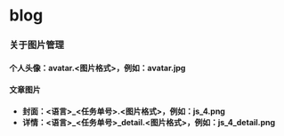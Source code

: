 # blog

### 关于图片管理

#### 个人头像：avatar.<图片格式>，例如：avatar.jpg

#### 文章图片

-   **封面：<语言>_<任务单号>.<图片格式>，例如：js\_4.png**
-   **详情：<语言>_<任务单号>\_detail.<图片格式>，例如：js\_4\_detail.png**

